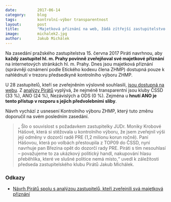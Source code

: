 ```yaml
---
date:         2017-06-14
category:     blog
tags:         kontrolní-výbor transparentnost
layout:       post
title:        "Majetková přiznání na web, žádá zítřejší zastupitelstvo kontrolní výbor a Piráti" 
image:        michalek2.jpg
author:       Jakub Michálek
---
```


Na zasedání pražského zastupitelstva 15. června 2017 Piráti navrhnou, aby **každý zastupitel hl. m. Prahy povinně zveřejňoval své majetkové přiznání** na internetových stránkách hl. m. Prahy. Dnes jsou majetková přiznání (správněji oznámení podle Etického kodexu člena ZHMP) dostupná pouze k nahlédnutí v trezoru předsedkyně kontrolního výboru ZHMP. 

U 28 zastupitelů, kteří se zveřejněním výslovně souhlasili, [jsou dostupná na webu](http://www.praha.eu/jnp/cz/o_meste/primator_a_volene_organy/zastupitelstvo/eticky_kodex_clena_zastupitelstva/oznameni_dle_etickeho_kodexu_clena_zhmp/rok_2015/index.html). Z [analýzy Pirátů](/assets/pdf/navrh-eticky-kodex.pdf) vyplývá, že nejméně transparentní jsou kluby ČSSD (33 %), ANO (24 %), Nezávislých a ODS (0 %). Zejména u **hnutí ANO je tento přístup v rozporu s jejich předvolebními sliby**.

Návrh vychází z usnesení Kontrolního výboru ZHMP, který tuto změnu doporučil na svém posledním zasedání. 

> „ Šlo o souvislost s požadavkem zastupitelky JUDr. Moniky Krobové Hášové, která si stěžovala u kontrolního výboru, že jsem zveřejnil výši její odměny v dozorčí radě PRE (1,2 milionu korun ročně). Paní Hášovou, která po volbách přestoupila z TOP09 do ČSSD, nyní navrhuje pan Březina opět do dozorčí rady PRE. Piráti s tím nesouhlasí – považujeme to za ukázkový politický handl, nakupování hlasu přeběhlíka, které ve slušné politice nemá místo,“ uvedl k záležitosti předseda zastupitelského klubu Pirátů Jakub Michálek.

### Odkazy

* [Návrh Pirátů spolu s analýzou zastupitelů, kteří zveřejnili svá majetková přiznání](/assets/pdf/navrh-eticky-kodex.pdf)
